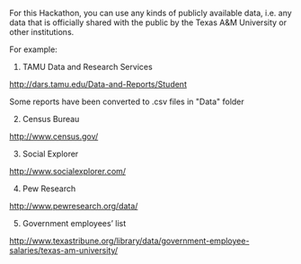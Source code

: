 For this Hackathon, you can use any kinds of publicly available data, i.e. any data that is officially shared with the public by the Texas A&M University or other institutions.

For example:

1. TAMU Data and Research Services

http://dars.tamu.edu/Data-and-Reports/Student

Some reports have been converted to .csv files in "Data" folder

2. Census Bureau

http://www.census.gov/

3. Social Explorer

http://www.socialexplorer.com/

4. Pew Research

http://www.pewresearch.org/data/

5. Government employees’ list

http://www.texastribune.org/library/data/government-employee-salaries/texas-am-university/
